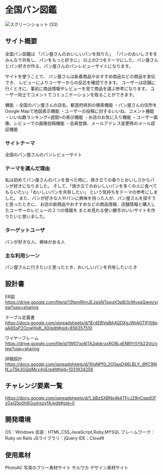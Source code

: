 # 全国パン図鑑

![スクリーンショット (33)](https://user-images.githubusercontent.com/88479722/143782862-94c88ac6-4823-4c10-ba09-70efa5dcf617.png)

## サイト概要
全国パン図鑑は
「パン屋さんのおいしいパンを知りた」
「パンのおいしさををみんなで共有し、パンをもっと好きに」
以上の2つをテーマにした、パン屋さんとパン好きが作る、パン屋さんのパンレビューサイトになります。

サイトを使うことで、
パン屋さんは新着商品やおすすめ商品などの商品を宣伝でき、
レビューによりユーザーからの反応を確認できます。
ユーザーは店舗に行くときに、事前に商品情報やレビューを見て商品を選ぶ参考になります。
ユーザー同士でコメントでコミュニケ―ションを取ることができます。

機能
・全国のパン屋さんの店名、都道府県別の検索機能
・パン屋さんの住所をGoogle Mapで地図表示機能
・ユーザーの投稿に対するいいね、コメント機能
・いいね数ランキング<週間>の表示機能
・お店のお気に入り機能
・ユーザー画像、レビューでの画像投稿機能
・会員登録、メールアドレス変更時のメール認証機能

### サイトテーマ
全国のパン屋さんのパンレビューサイト

### テーマを選んだ理由
私は初めてパン屋さんのパンを食べた時に、焼き立ての香りとおいしさからパンが好きになりました。
そして、「焼き立てのおいしいパンを多くの人に食べてもらいたい」「おいしいパンを共有したい」
という気持ちをテーマの参考にしました。
また、パンが好きな人やパンに興味を持った人が、パン屋さんを探そうと思ったときに、
お店の新商品やおすすめなどの商品情報、店舗情報と購入したユーザーのレビューの２つの情報を
まとめ見れる使い勝手のいいサイトを作りたいと思いました。

### ターゲットユーザ
パンが好きな人、興味がある人

### 主な利用シーン
パン屋さんに行きたいと思ったとき、おいしいパンを共有したいとき

## 設計書
ER図
https://drive.google.com/file/d/13fpmRlmJEJsjsNTppgX3pBi3cMysqQwm/view?usp=sharing

テーブル定義書
https://docs.google.com/spreadsheets/d/1Er4EBVqBAAQDXgJWrAGTIFlS8paA8SsP2OzwHjsK_X0/edit#gid=856357510

ワイヤーフレーム
https://drive.google.com/file/d/1W07xoNTA2qbkrzxRO8LgENRYr5Yb23Vo/view?usp=sharing

詳細設計
https://docs.google.com/spreadsheets/d/10gNPf0_2O0asD46LBLY_jRfC9RjN_v7Sk3GQgMcv4vE/edit#gid=1031934256

## チャレンジ要素一覧
https://docs.google.com/spreadsheets/d/1_bBzSXBNo4k4TFcJ29nCqadOFzGxQ5p0h6OushszvfA/edit#gid=0

## 開発環境
 OS：Windows
言語：HTML,CSS,JavaScript,Ruby,MYSQL
フレームワーク：Ruby on Rails
JSライブラリ：jQuery
IDE：Cloud9

## 使用素材
PhotoAC 写真のフリー素材サイト
サルワカ デザイン素材サイト
